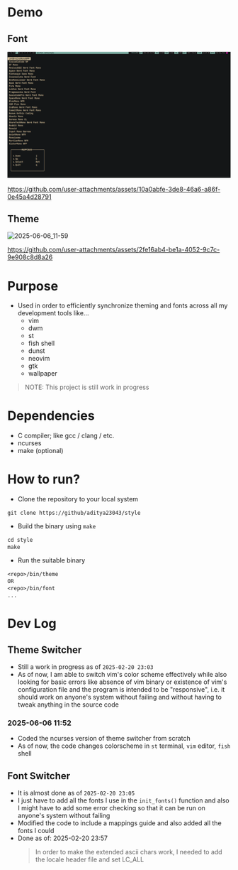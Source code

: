 # Demo

## Font
<img src="./imgs/2025-02-21_11-43.png">

https://github.com/user-attachments/assets/10a0abfe-3de8-46a6-a86f-0e45a4d28791

## Theme
![2025-06-06_11-59](https://github.com/user-attachments/assets/92f05c5b-5ab7-447b-b175-ab03c6194598)


https://github.com/user-attachments/assets/2fe16ab4-be1a-4052-9c7c-9e908c8d8a26




# Purpose

- Used in order to efficiently synchronize theming and fonts across all my development tools like...
  - vim
  - dwm
  - st
  - fish shell
  - dunst
  - neovim
  - gtk
  - wallpaper

> NOTE: This project is still work in progress

# Dependencies

- C compiler; like gcc / clang / etc.
- ncurses
- make (optional)

# How to run?

- Clone the repository to your local system

```
git clone https://github/aditya23043/style
```

- Build the binary using `make`

```
cd style
make
```

- Run the suitable binary

```
<repo>/bin/theme
OR
<repo>/bin/font
...
```

# Dev Log

## Theme Switcher

- Still a work in progress as of `2025-02-20 23:03`
- As of now, I am able to switch vim's color scheme effectively while also looking for basic errors like absence of vim binary or existence of vim's configuration file and the program is intended to be "responsive", i.e. it should work on anyone's system without failing and without having to tweak anything in the source code

### 2025-06-06 11:52

- Coded the ncurses version of theme switcher from scratch
- As of now, the code changes colorscheme in `st` terminal, `vim` editor, `fish` shell

## Font Switcher

- It is almost done as of `2025-02-20 23:05`
- I just have to add all the fonts I use in the `init_fonts()` function and also I might have to add some error checking so that it can be run on anyone's system without failing
- Modified the code to include a mappings guide and also added all the fonts I could
- Done as of: 2025-02-20 23:57
  > In order to make the extended ascii chars work, I needed to add the locale header file and set LC_ALL
